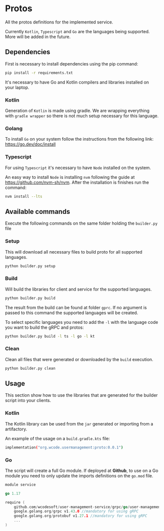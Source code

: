 # Protos

All the protos definitions for the implemented service. 

Currently `Kotlin`, `Typescript` and `Go` are the languages being supported. More will be added in the future.

## Dependencies

First is necessary to install dependencies using the pip command:

```bash
pip install -r requirements.txt
```

It's necessary to have Go and Kotlin compilers and libraries installed on your laptop.

### Kotlin

Generation of `Kotlin` is made using gradle. We are wrapping everything with `gradle wrapper` so there is not 
much setup necessary for this language.

### Golang

To install `Go` on your system follow the instructions from the following link:
https://go.dev/doc/install

### Typescript

For using `Typescript` it's necessary to have `Node` installed on the system.

An easy way to install `Node` is installing `nvm` following the guide at https://github.com/nvm-sh/nvm.
After the installation is finishes run the command:

```bash
nvm install --lts
```

## Available commands

Execute the following commands on the same folder holding the `builder.py` file

### Setup

This will download all necessary files to build proto for all supported languages.

```bash
python builder.py setup
```

### Build

Will build the libraries for client and service for the supported languages.

```bash
python builder.py build
```

The result from the build can be found at folder `gprc`. If no argument is passed to this 
command the supported languages will be created. 

To select specific languages you need to add the `-l` with the language code you 
want to build the gRPC and protos:

```bash
python builder.py build -l ts -l go -l kt
```

### Clean

Clean all files that were generated or downloaded by the `build` execution.

```bash
python builder.py clean
```

## Usage

This section show how to use the libraries that are generated for the builder script
into your clients.

### Kotlin

The Kotlin library can be used from the `jar` generated or importing from a 
artifactory. 
 
An example of the usage on a `build.gradle.kts` file:

```bash
implementation("org.wcode.usermanagement:proto:0.0.1")
```

### Go

The script will create a full Go module. If deployed at **Github**, to use 
on a Go module you need to only update the imports definitions on the `go.mod` file.

```go
module service

go 1.17

require (
	github.com/wcodesoft/user-management-service/grpc/go/user-management.proto v0.0.0-20220116232709-17487c730313
	google.golang.org/grpc v1.43.0 //mandatory for using gRPC
	google.golang.org/protobuf v1.27.1 //mandatory for using gRPC
	...
)
``` 